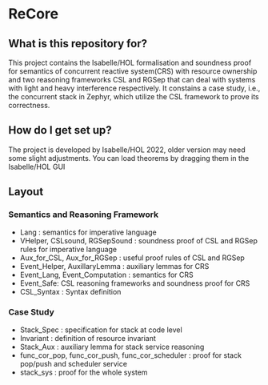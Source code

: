 # ReCore

## What is this repository for?
This project contains the Isabelle/HOL formalisation and soundness proof for semantics of concurrent reactive system(CRS) with resource ownership and 
two reasoning frameworks CSL and RGSep that can deal with systems with light and heavy interference respectively. It constains a case study, i.e.,
the concurrent stack in Zephyr, which utilize the CSL framework to prove its correctness.

## How do I get set up?
The project is developed by Isabelle/HOL 2022, older version may need some slight adjustments. You can load theorems by dragging them in the Isabelle/HOL GUI

## Layout

### Semantics and Reasoning Framework
* Lang : semantics for imperative language
* VHelper, CSLsound, RGSepSound : soundness proof of CSL and RGSep rules for imperative language  
* Aux_for_CSL, Aux_for_RGSep : useful proof rules of CSL and RGSep
* Event_Helper, AuxillaryLemma : auxiliary lemmas for CRS
* Event_Lang, Event_Computation : semantics for CRS
* Event_Safe: CSL reasoning frameworks and soundness proof for CRS
* CSL_Syntax : Syntax definition
### Case Study
* Stack_Spec : specification for stack at code level
* Invariant : definition of resource invariant
* Stack_Aux : auxiliary lemma for stack service reasoning 
* func_cor_pop, func_cor_push, func_cor_scheduler : proof for stack pop/push and scheduler service
* stack_sys : proof for the whole system
